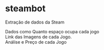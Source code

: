 # steambot

Extração de dados da Steam

Dados como Quanto espaço ocupa cada jogo<br>
Link das Imagens de cada Jogo.<br>
Análise e Preço de cada Jogo<br>
